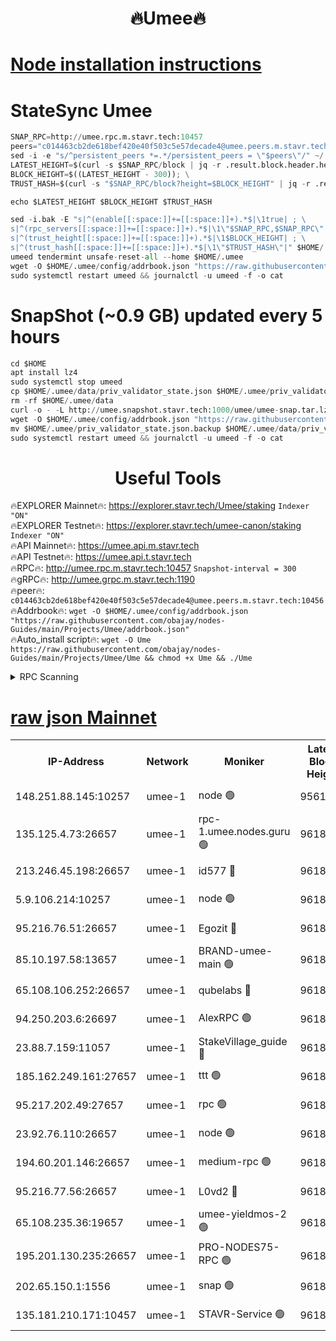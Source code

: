 <h1 align="center"> 🔥Umee🔥</h1>


[Node installation instructions](https://github.com/obajay/nodes-Guides/tree/main/Projects/Umee)
=
# StateSync Umee
```python
SNAP_RPC=http://umee.rpc.m.stavr.tech:10457
peers="c014463cb2de618bef420e40f503c5e57decade4@umee.peers.m.stavr.tech:10456"
sed -i -e "s/^persistent_peers *=.*/persistent_peers = \"$peers\"/" ~/.umee/config/config.toml
LATEST_HEIGHT=$(curl -s $SNAP_RPC/block | jq -r .result.block.header.height); \
BLOCK_HEIGHT=$((LATEST_HEIGHT - 300)); \
TRUST_HASH=$(curl -s "$SNAP_RPC/block?height=$BLOCK_HEIGHT" | jq -r .result.block_id.hash)

echo $LATEST_HEIGHT $BLOCK_HEIGHT $TRUST_HASH

sed -i.bak -E "s|^(enable[[:space:]]+=[[:space:]]+).*$|\1true| ; \
s|^(rpc_servers[[:space:]]+=[[:space:]]+).*$|\1\"$SNAP_RPC,$SNAP_RPC\"| ; \
s|^(trust_height[[:space:]]+=[[:space:]]+).*$|\1$BLOCK_HEIGHT| ; \
s|^(trust_hash[[:space:]]+=[[:space:]]+).*$|\1\"$TRUST_HASH\"|" $HOME/.umee/config/config.toml
umeed tendermint unsafe-reset-all --home $HOME/.umee
wget -O $HOME/.umee/config/addrbook.json "https://raw.githubusercontent.com/obajay/nodes-Guides/main/Projects/Umee/addrbook.json"
sudo systemctl restart umeed && journalctl -u umeed -f -o cat
```
# SnapShot (~0.9 GB) updated every 5 hours
```python
cd $HOME
apt install lz4
sudo systemctl stop umeed
cp $HOME/.umee/data/priv_validator_state.json $HOME/.umee/priv_validator_state.json.backup
rm -rf $HOME/.umee/data
curl -o - -L http://umee.snapshot.stavr.tech:1000/umee/umee-snap.tar.lz4 | lz4 -c -d - | tar -x -C $HOME/.umee --strip-components 2
wget -O $HOME/.umee/config/addrbook.json "https://raw.githubusercontent.com/obajay/nodes-Guides/main/Projects/Umee/addrbook.json"
mv $HOME/.umee/priv_validator_state.json.backup $HOME/.umee/data/priv_validator_state.json
sudo systemctl restart umeed && journalctl -u umeed -f -o cat
```
 <h1 align="center"> Useful Tools</h1>

🔥EXPLORER Mainnet🔥:      https://explorer.stavr.tech/Umee/staking             `Indexer "ON"` \
🔥EXPLORER Testnet🔥:        https://explorer.stavr.tech/umee-canon/staking      `Indexer "ON"` \
🔥API Mainnet🔥:                   https://umee.api.m.stavr.tech \
🔥API Testnet🔥:                     https://umee.api.t.stavr.tech \
🔥RPC🔥:                                   http://umee.rpc.m.stavr.tech:10457                     `Snapshot-interval = 300` \
🔥gRPC🔥:                              http://umee.grpc.m.stavr.tech:1190 \
🔥peer🔥:                     `c014463cb2de618bef420e40f503c5e57decade4@umee.peers.m.stavr.tech:10456` \
🔥Addrbook🔥:    ```wget -O $HOME/.umee/config/addrbook.json "https://raw.githubusercontent.com/obajay/nodes-Guides/main/Projects/Umee/addrbook.json"``` \
🔥Auto_install script🔥: ```wget -O Ume https://raw.githubusercontent.com/obajay/nodes-Guides/main/Projects/Umee/Ume && chmod +x Ume && ./Ume```

<details>
<summary>RPC Scanning</summary>

<h2 align="center"> We scan nodes in real time every 4 hours. And we provide the final result of RPC endpoints.
We cannot influence the operation of these nodes in any way. </h2>


```python
If Voting Power is higher than 0 --> then the Node is a validator of the network and may be subject to attack and be a potential threat to the chain.
```
```python
We marked such validators with a red symbol
```

</details>

[raw json Mainnet](https://rpc-check.umeem.stavr.tech/umeem/rpc-umeem-result.json)
=



<table><tr><th>IP-Address</th><th>Network</th><th>Moniker</th><th>Latest Block Height</th><th>Earliest Block Height</th><th>Catching Up</th><th>Tx Index</th><th>Voting Power</th><th>Scan Time</th></tr><tr><td>148.251.88.145:10257</td><td>umee-1</td><td>node 🟢</td><td>9561500</td><td>5050395</td><td>False</td><td>on</td><td>0</td><td>2023-12-10T14:46:44.229479729UTC</td></tr><tr><td>135.125.4.73:26657</td><td>umee-1</td><td>rpc-1.umee.nodes.guru 🟢</td><td>9618530</td><td>5167386</td><td>False</td><td>on</td><td>0</td><td>2023-12-10T14:48:15.279763667UTC</td></tr><tr><td>213.246.45.198:26657</td><td>umee-1</td><td>id577 🔴</td><td>9618517</td><td>7100001</td><td>False</td><td>on</td><td>35122786</td><td>2023-12-10T14:46:50.704560522UTC</td></tr><tr><td>5.9.106.214:10257</td><td>umee-1</td><td>node 🟢</td><td>9618526</td><td>7942001</td><td>False</td><td>on</td><td>0</td><td>2023-12-10T14:47:50.033868138UTC</td></tr><tr><td>95.216.76.51:26657</td><td>umee-1</td><td>Egozit 🔴</td><td>9618530</td><td>8262001</td><td>False</td><td>off</td><td>37713897</td><td>2023-12-10T14:48:14.940519806UTC</td></tr><tr><td>85.10.197.58:13657</td><td>umee-1</td><td>BRAND-umee-main 🟢</td><td>9618520</td><td>8427832</td><td>False</td><td>on</td><td>0</td><td>2023-12-10T14:47:08.245466375UTC</td></tr><tr><td>65.108.106.252:26657</td><td>umee-1</td><td>qubelabs 🔴</td><td>9618520</td><td>8825432</td><td>False</td><td>on</td><td>36830035</td><td>2023-12-10T14:47:10.641448185UTC</td></tr><tr><td>94.250.203.6:26697</td><td>umee-1</td><td>AlexRPC 🟢</td><td>9618518</td><td>8910001</td><td>False</td><td>on</td><td>0</td><td>2023-12-10T14:47:01.740186005UTC</td></tr><tr><td>23.88.7.159:11057</td><td>umee-1</td><td>StakeVillage_guide 🔴</td><td>9618525</td><td>9137726</td><td>False</td><td>on</td><td>1330648</td><td>2023-12-10T14:47:44.438170822UTC</td></tr><tr><td>185.162.249.161:27657</td><td>umee-1</td><td>ttt 🟢</td><td>9618524</td><td>9321953</td><td>False</td><td>on</td><td>0</td><td>2023-12-10T14:47:40.052091674UTC</td></tr><tr><td>95.217.202.49:27657</td><td>umee-1</td><td>rpc 🟢</td><td>9618524</td><td>9440090</td><td>False</td><td>on</td><td>0</td><td>2023-12-10T14:47:39.731007379UTC</td></tr><tr><td>23.92.76.110:26657</td><td>umee-1</td><td>node 🟢</td><td>9618538</td><td>9468001</td><td>False</td><td>on</td><td>0</td><td>2023-12-10T14:48:58.192417317UTC</td></tr><tr><td>194.60.201.146:26657</td><td>umee-1</td><td>medium-rpc 🟢</td><td>9618518</td><td>9484365</td><td>False</td><td>on</td><td>0</td><td>2023-12-10T14:46:57.312412859UTC</td></tr><tr><td>95.216.77.56:26657</td><td>umee-1</td><td>L0vd2 🔴</td><td>9618533</td><td>9518533</td><td>False</td><td>off</td><td>37497795</td><td>2023-12-10T14:48:32.600434888UTC</td></tr><tr><td>65.108.235.36:19657</td><td>umee-1</td><td>umee-yieldmos-2 🟢</td><td>9618510</td><td>9575548</td><td>False</td><td>on</td><td>0</td><td>2023-12-10T14:46:09.239889297UTC</td></tr><tr><td>195.201.130.235:26657</td><td>umee-1</td><td>PRO-NODES75-RPC 🟢</td><td>9618496</td><td>9586093</td><td>False</td><td>on</td><td>0</td><td>2023-12-10T14:47:46.847163294UTC</td></tr><tr><td>202.65.150.1:1556</td><td>umee-1</td><td>snap 🟢</td><td>9618526</td><td>9616804</td><td>False</td><td>off</td><td>0</td><td>2023-12-10T14:47:47.671894318UTC</td></tr><tr><td>135.181.210.171:10457</td><td>umee-1</td><td>STAVR-Service 🟢</td><td>9618531</td><td>9618001</td><td>False</td><td>on</td><td>0</td><td>2023-12-10T14:48:21.906091057UTC</td></tr></table>